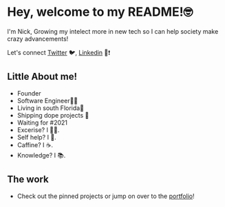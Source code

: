 
# Hey, welcome to my README!🤓

I'm Nick, Growing my intelect more in new tech so I can help society make crazy advancements!

Let's connect [Twitter](https://twitter.com/NickGonzalez__) 🐦, [Linkedin](https://www.linkedin.com/in/nicholasgonzalez1/) 👔❗️

## Little About me!

- Founder 
- Software Engineer👨‍💻
- Living in south Florida🌴
- Shipping dope projects 🚀
- Waiting for #2021
- Excerise? I 🏃‍♂️.
- Self help? I 🧘.
- Caffine? I ☕️.
- Knowledge? I 📚.

## The work

- Check out the pinned projects or jump on over to the [portfolio](https://nicholas-gonzalez.me/)!
